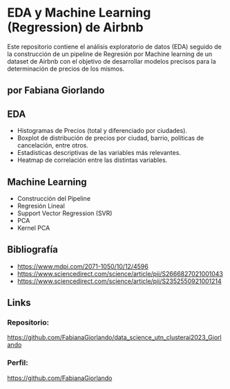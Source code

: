 # **EDA y Machine Learning (Regression) de Airbnb**
Este repositorio contiene el análisis exploratorio de datos (EDA) seguido de la construcción de un pipeline de Regresión por Machine learning de un dataset de Airbnb con el objetivo de desarrollar modelos precisos para la determinación de precios de los mismos.
## por Fabiana Giorlando
## EDA
* Histogramas de Precios (total y diferenciado por ciudades).
* Boxplot de distribución de precios por ciudad, barrio, políticas de cancelación, entre otros.
* Estadísticas descriptivas de las variables más relevantes.
* Heatmap de correlación entre las distintas variables.
## Machine Learning
* Construcción del Pipeline
* Regresión Lineal
* Support Vector Regression (SVR)
* PCA
* Kernel PCA
## Bibliografía
* https://www.mdpi.com/2071-1050/10/12/4596
* https://www.sciencedirect.com/science/article/pii/S2666827021001043
* https://www.sciencedirect.com/science/article/pii/S2352550921001214
## Links
### Repositorio: 
https://github.com/FabianaGiorlando/data_science_utn_clusterai2023_Giorlando
### Perfil:
https://github.com/FabianaGiorlando
